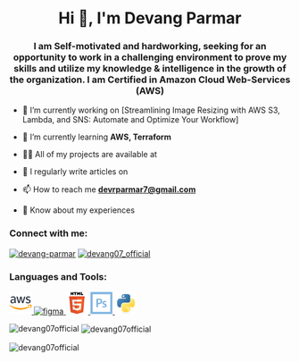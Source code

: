 <h1 align="center">Hi 👋, I'm Devang Parmar</h1>
<h3 align="center">I am Self-motivated and hardworking, seeking for an opportunity to work in a challenging environment to prove my skills and utilize my knowledge & intelligence in the growth of the organization. I am Certified in Amazon Cloud Web-Services (AWS)</h3>

- 🔭 I’m currently working on [Streamlining Image Resizing with AWS S3, Lambda, and SNS: Automate and Optimize Your Workflow]

- 🌱 I’m currently learning **AWS, Terraform**

- 👨‍💻 All of my projects are available at 

- 📝 I regularly write articles on 

- 📫 How to reach me **devrparmar7@gmail.com**

- 📄 Know about my experiences 

<h3 align="left">Connect with me:</h3>
<p align="left">
<a href="https://linkedin.com/in/devang-parmar" target="blank"><img align="center" src="https://raw.githubusercontent.com/rahuldkjain/github-profile-readme-generator/master/src/images/icons/Social/linked-in-alt.svg" alt="devang-parmar" height="30" width="40" /></a>
<a href="https://instagram.com/devang07_official" target="blank"><img align="center" src="https://raw.githubusercontent.com/rahuldkjain/github-profile-readme-generator/master/src/images/icons/Social/instagram.svg" alt="devang07_official" height="30" width="40" /></a>
</p>

<h3 align="left">Languages and Tools:</h3>
<p align="left"> <a href="https://aws.amazon.com" target="_blank" rel="noreferrer"> <img src="https://raw.githubusercontent.com/devicons/devicon/master/icons/amazonwebservices/amazonwebservices-original-wordmark.svg" alt="aws" width="40" height="40"/> </a> <a href="https://www.figma.com/" target="_blank" rel="noreferrer"> <img src="https://www.vectorlogo.zone/logos/figma/figma-icon.svg" alt="figma" width="40" height="40"/> </a> <a href="https://www.w3.org/html/" target="_blank" rel="noreferrer"> <img src="https://raw.githubusercontent.com/devicons/devicon/master/icons/html5/html5-original-wordmark.svg" alt="html5" width="40" height="40"/> </a> <a href="https://www.photoshop.com/en" target="_blank" rel="noreferrer"> <img src="https://raw.githubusercontent.com/devicons/devicon/master/icons/photoshop/photoshop-line.svg" alt="photoshop" width="40" height="40"/> </a> <a href="https://www.python.org" target="_blank" rel="noreferrer"> <img src="https://raw.githubusercontent.com/devicons/devicon/master/icons/python/python-original.svg" alt="python" width="40" height="40"/> </a> </p>

<p><img align="left" src="https://github-readme-stats.vercel.app/api/top-langs?username=devang07official&show_icons=true&locale=en&layout=compact" alt="devang07official" /></p>

<p>&nbsp;<img align="center" src="https://github-readme-stats.vercel.app/api?username=devang07official&show_icons=true&locale=en" alt="devang07official" /></p>

<p><img align="center" src="https://github-readme-streak-stats.herokuapp.com/?user=devang07official&" alt="devang07official" /></p>
